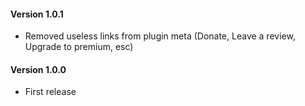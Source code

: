 #### Version 1.0.1
- Removed useless links from plugin meta (Donate, Leave a review, Upgrade to premium, esc)

#### Version 1.0.0
- First release

